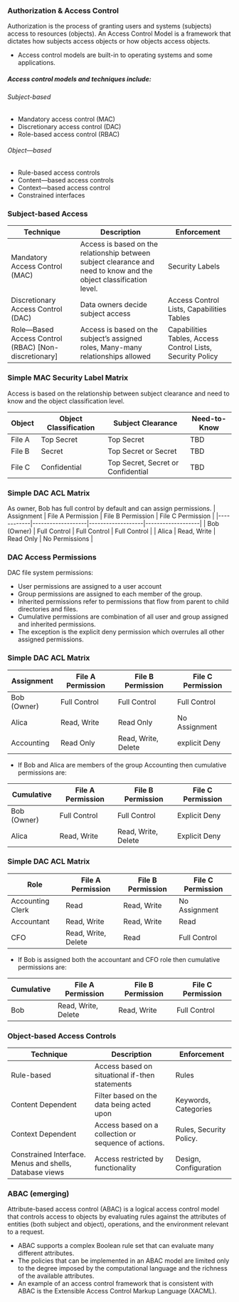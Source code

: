 ### Authorization & Access Control
Authorization is the process of granting users and systems (subjects) access to resources (objects). An Access Control Model is a framework that dictates how subjects access objects or how objects access objects.
* Access control models are built-in to operating systems and some applications.

##### Access control models and techniques include:
###### Subject-based
* Mandatory access control (MAC)
* Discretionary access control (DAC)
* Role-based access control (RBAC)

###### Object—based
* Rule-based access controls
* Content—based access controls
* Context—based access control
* Constrained interfaces

### Subject-based Access
| Technique | Description | Enforcement |
|-----------|-------------|-------------|
| Mandatory Access Control (MAC) | Access is based on the relationship between subject clearance and need to know and the object classification level. | Security Labels |
| Discretionary Access Control (DAC) | Data owners decide subject access | Access Control Lists, Capabilities Tables |
| Role—Based Access Control (RBAC) [Non-discretionary] | Access is based on the subject’s assigned roles, Many-many relationships allowed | Capabilities Tables, Access Control Lists, Security Policy |

### Simple MAC Security Label Matrix
Access is based on the relationship between subject clearance and need to know and the object classification level.

| Object | Object Classification | Subject Clearance | Need-to-Know |
|--------|-----------------------|-------------------|--------------|
| File A | Top Secret | Top Secret | TBD |
| File B | Secret | Top Secret or Secret | TBD |   
| File C | Confidential | Top Secret, Secret or Confidential | TBD |   

### Simple DAC ACL Matrix
As owner, Bob has full control by default and can assign permissions.
| Assignment | File A Permission | File B Permission | File C Permission |
|------------|-------------------|-------------------|-------------------|
| Bob (Owner) | Full Control | Full Control | Full Control |
| Alica | Read, Write | Read Only | No Permissions |

### DAC Access Permissions
DAC file system permissions:
* User permissions are assigned to a user account
* Group permissions are assigned to each member of the group.
* Inherited permissions refer to permissions that flow from parent to child directories and files.
* Cumulative permissions are combination of all user and group assigned and inherited permissions.
* The exception is the explicit deny permission which overrules all other assigned permissions.

### Simple DAC ACL Matrix
| Assignment | File A Permission | File B Permission | File C Permission |
|------------|-------------------|-------------------|-------------------|
| Bob (Owner) | Full Control | Full Control | Full Control |
| Alica | Read, Write | Read Only | No Assignment |
| Accounting | Read Only | Read, Write, Delete | explicit Deny |

* If Bob and Alica are members of the group Accounting then cumulative permissions are:

| Cumulative | File A Permission | File B Permission | File C Permission |
|------------|-------------------|-------------------|-------------------|
| Bob (Owner) | Full Control | Full Control | Explicit Deny |
| Alica | Read, Write | Read, Write, Delete | Explicit Deny |

### Simple DAC ACL Matrix
| Role | File A Permission | File B Permission | File C Permission |
|------------|-------------------|-------------------|-------------------|
| Accounting Clerk | Read | Read, Write | No Assignment |
| Accountant | Read, Write | Read, Write | Read |
| CFO | Read, Write, Delete | Read | Full Control |

* If Bob is assigned both the accountant and CFO role then cumulative permissions are:

| Cumulative | File A Permission | File B Permission | File C Permission |
|------------|-------------------|-------------------|-------------------|
| Bob | Read, Write, Delete | Read, Write | Full Control |


### Object-based Access Controls
| Technique | Description | Enforcement |
|-----------|-------------|-------------|
| Rule-based | Access based on situational if-then statements | Rules |
| Content Dependent | Filter based on the data being acted upon | Keywords, Categories |  
| Context Dependent | Access based on a collection or sequence of actions. | Rules, Security Policy. |
| Constrained Interface. Menus and shells, Database views | Access restricted by functionality | Design, Configuration |

### ABAC (emerging)
Attribute-based access control (ABAC) is a logical access control model that controls access to objects by evaluating rules against the attributes of entities (both subject and object), operations, and the environment relevant to a request.
* ABAC supports a complex Boolean rule set that can evaluate many different attributes.
* The policies that can be implemented in an ABAC model are limited only to the degree imposed by the computational language and the richness of the available attributes.
* An example of an access control framework that is consistent with ABAC is the Extensible Access Control Markup Language (XACML).
